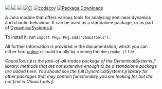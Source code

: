 
[![](https://img.shields.io/badge/docs-dev-lightblue.svg)](https://JuliaDynamics.github.io/ChaosTools.jl/dev)
[![](https://img.shields.io/badge/docs-stable-blue.svg)](https://JuliaDynamics.github.io/ChaosTools.jl/stable)
[![](https://img.shields.io/badge/DOI-10.1007%2F978--3--030--91032--7-purple)](https://link.springer.com/book/10.1007/978-3-030-91032-7)
[![CI](https://github.com/JuliaDynamics/ChaosTools.jl/workflows/CI/badge.svg)](https://github.com/JuliaDynamics/ChaosTools.jl/actions?query=workflow%3ACI)
[![codecov](https://codecov.io/gh/JuliaDynamics/ChaosTools.jl/branch/main/graph/badge.svg)](https://codecov.io/gh/JuliaDynamics/ChaosTools.jl)
[![Package Downloads](https://shields.io/endpoint?url=https://pkgs.genieframework.com/api/v1/badge/ChaosTools)](https://pkgs.genieframework.com?packages=ChaosTools)

A Julia module that offers various tools for analysing nonlinear dynamics and chaotic behaviour.
It can be used as a standalone package, or as part of
[DynamicalSystems.jl](https://juliadynamics.github.io/DynamicalSystems.jl/dev/).

To install it, run `import Pkg; Pkg.add("ChaosTools")`.

All further information is provided in the documentation, which you can either find [online](https://juliadynamics.github.io/ChaosTools.jl/dev/) or build locally by running the `docs/make.jl` file.

_ChaosTools.jl is the jack-of-all-trades package of the DynamicalSystems.jl library: methods that are not extensive enough to be a standalone package are added here. You should see the full DynamicalSystems.jl library for other packages that may contain functionality you are looking for but did not find in ChaosTools.jl._